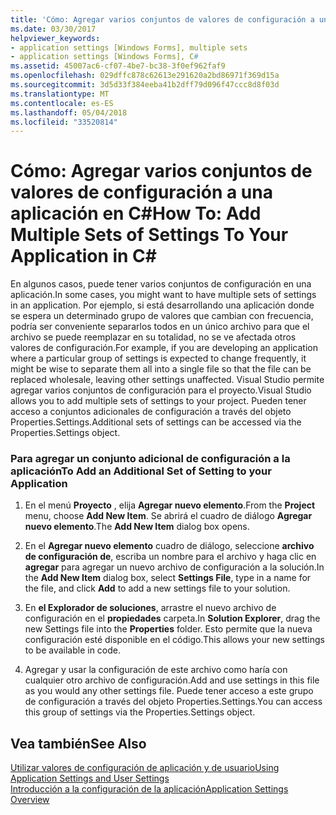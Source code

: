 ```yaml
---
title: 'Cómo: Agregar varios conjuntos de valores de configuración a una aplicación en C#'
ms.date: 03/30/2017
helpviewer_keywords:
- application settings [Windows Forms], multiple sets
- application settings [Windows Forms], C#
ms.assetid: 45007ac6-cf07-4be7-bc38-3f0ef962faf9
ms.openlocfilehash: 029dffc878c62613e291620a2bd86971f369d15a
ms.sourcegitcommit: 3d5d33f384eeba41b2dff79d096f47ccc8d8f03d
ms.translationtype: MT
ms.contentlocale: es-ES
ms.lasthandoff: 05/04/2018
ms.locfileid: "33520814"
---
```

# <a name="how-to-add-multiple-sets-of-settings-to-your-application-in-c"></a><span data-ttu-id="5472e-102">Cómo: Agregar varios conjuntos de valores de configuración a una aplicación en C#</span><span class="sxs-lookup"><span data-stu-id="5472e-102">How To: Add Multiple Sets of Settings To Your Application in C#</span></span> #
<span data-ttu-id="5472e-103">En algunos casos, puede tener varios conjuntos de configuración en una aplicación.</span><span class="sxs-lookup"><span data-stu-id="5472e-103">In some cases, you might want to have multiple sets of settings in an application.</span></span> <span data-ttu-id="5472e-104">Por ejemplo, si está desarrollando una aplicación donde se espera un determinado grupo de valores que cambian con frecuencia, podría ser conveniente separarlos todos en un único archivo para que el archivo se puede reemplazar en su totalidad, no se ve afectada otros valores de configuración.</span><span class="sxs-lookup"><span data-stu-id="5472e-104">For example, if you are developing an application where a particular group of settings is expected to change frequently, it might be wise to separate them all into a single file so that the file can be replaced wholesale, leaving other settings unaffected.</span></span> <span data-ttu-id="5472e-105">Visual Studio permite agregar varios conjuntos de configuración para el proyecto.</span><span class="sxs-lookup"><span data-stu-id="5472e-105">Visual Studio allows you to add multiple sets of settings to your project.</span></span> <span data-ttu-id="5472e-106">Pueden tener acceso a conjuntos adicionales de configuración a través del objeto Properties.Settings.</span><span class="sxs-lookup"><span data-stu-id="5472e-106">Additional sets of settings can be accessed via the Properties.Settings object.</span></span>  
  
### <a name="to-add-an-additional-set-of-setting-to-your-application"></a><span data-ttu-id="5472e-107">Para agregar un conjunto adicional de configuración a la aplicación</span><span class="sxs-lookup"><span data-stu-id="5472e-107">To Add an Additional Set of Setting to your Application</span></span>  
  
1.  <span data-ttu-id="5472e-108">En el menú **Proyecto** , elija **Agregar nuevo elemento**.</span><span class="sxs-lookup"><span data-stu-id="5472e-108">From the **Project** menu, choose **Add New Item**.</span></span> <span data-ttu-id="5472e-109">Se abrirá el cuadro de diálogo **Agregar nuevo elemento**.</span><span class="sxs-lookup"><span data-stu-id="5472e-109">The **Add New Item** dialog box opens.</span></span>  
  
2.  <span data-ttu-id="5472e-110">En el **Agregar nuevo elemento** cuadro de diálogo, seleccione **archivo de configuración de**, escriba un nombre para el archivo y haga clic en **agregar** para agregar un nuevo archivo de configuración a la solución.</span><span class="sxs-lookup"><span data-stu-id="5472e-110">In the **Add New Item** dialog box, select **Settings File**, type in a name for the file, and click **Add** to add a new settings file to your solution.</span></span>  
  
3.  <span data-ttu-id="5472e-111">En **el Explorador de soluciones**, arrastre el nuevo archivo de configuración en el **propiedades** carpeta.</span><span class="sxs-lookup"><span data-stu-id="5472e-111">In **Solution Explorer**, drag the new Settings file into the **Properties** folder.</span></span> <span data-ttu-id="5472e-112">Esto permite que la nueva configuración esté disponible en el código.</span><span class="sxs-lookup"><span data-stu-id="5472e-112">This allows your new settings to be available in code.</span></span>  
  
4.  <span data-ttu-id="5472e-113">Agregar y usar la configuración de este archivo como haría con cualquier otro archivo de configuración.</span><span class="sxs-lookup"><span data-stu-id="5472e-113">Add and use settings in this file as you would any other settings file.</span></span> <span data-ttu-id="5472e-114">Puede tener acceso a este grupo de configuración a través del objeto Properties.Settings.</span><span class="sxs-lookup"><span data-stu-id="5472e-114">You can access this group of settings via the Properties.Settings object.</span></span>  
  
## <a name="see-also"></a><span data-ttu-id="5472e-115">Vea también</span><span class="sxs-lookup"><span data-stu-id="5472e-115">See Also</span></span>  
 [<span data-ttu-id="5472e-116">Utilizar valores de configuración de aplicación y de usuario</span><span class="sxs-lookup"><span data-stu-id="5472e-116">Using Application Settings and User Settings</span></span>](../../../../docs/framework/winforms/advanced/using-application-settings-and-user-settings.md)  
 [<span data-ttu-id="5472e-117">Introducción a la configuración de la aplicación</span><span class="sxs-lookup"><span data-stu-id="5472e-117">Application Settings Overview</span></span>](../../../../docs/framework/winforms/advanced/application-settings-overview.md)
